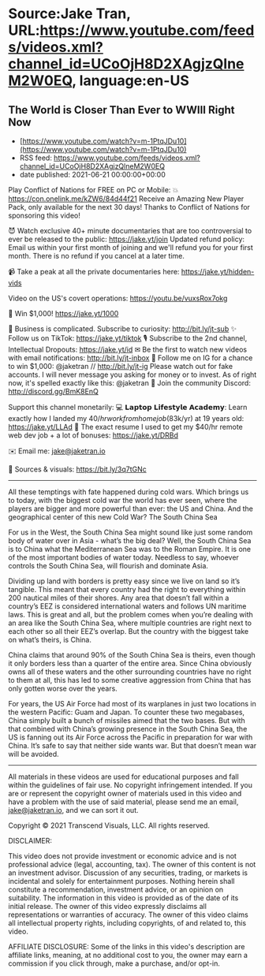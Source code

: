 # Source:Jake Tran, URL:https://www.youtube.com/feeds/videos.xml?channel_id=UCoOjH8D2XAgjzQlneM2W0EQ, language:en-US

## The World is Closer Than Ever to WWIII Right Now
 - [https://www.youtube.com/watch?v=m-1PtqJDu10](https://www.youtube.com/watch?v=m-1PtqJDu10)
 - RSS feed: https://www.youtube.com/feeds/videos.xml?channel_id=UCoOjH8D2XAgjzQlneM2W0EQ
 - date published: 2021-06-21 00:00:00+00:00

Play Conflict of Nations for FREE on PC or Mobile: 💥  https://con.onelink.me/kZW6/84d44f21
Receive an Amazing New Player Pack, only available for the next 30 days! Thanks to Conflict of Nations for sponsoring this video!

😈 Watch exclusive 40+ minute documentaries that are too controversial to ever be released to the public: https://jake.yt/join 
Updated refund policy: Email us within your first month of joining and we'll refund you for your first month. There is no refund if you cancel at a later time.

📹 Take a peak at all the private documentaries here: https://jake.yt/hidden-vids

Video on the US's covert operations: https://youtu.be/vuxsRox7okg

💸 Win $1,000! https://jake.yt/1000 

🎥 Business is complicated. Subscribe to curiosity: http://bit.ly/jt-sub
✨ Follow us on TikTok: https://jake.yt/tiktok
🎙️ Subscribe to the 2nd channel, Intellectual Dropouts: https://jake.yt/id
✉ Be the first to watch new videos with email notifications: http://bit.ly/jt-inbox
📸 Follow me on IG for a chance to win $1,000: @jaketran // http://bit.ly/jt-ig
Please watch out for fake accounts. I will never message you asking for money or to invest. As of right now, it's spelled exactly like this: @jaketran
💬 Join the community Discord: http://discord.gg/BmK8EnQ

Support this channel monetarily:
💻 𝗟𝗮𝗽𝘁𝗼𝗽 𝗟𝗶𝗳𝗲𝘀𝘁𝘆𝗹𝗲 𝗔𝗰𝗮𝗱𝗲𝗺𝘆: Learn exactly how I landed my $40/hr work from home job ($83k/yr) at 19 years old: https://jake.yt/LLAd
📜 The exact resume I used to get my $40/hr remote web dev job + a lot of bonuses: https://jake.yt/DRBd

✉️ Email me: jake@jaketran.io

📰 Sources & visuals: https://bit.ly/3q7tGNc

-----------------------
All these temptings with fate happened during cold wars. Which brings us to today, with the biggest cold war the world has ever seen, where the players are bigger and more powerful than ever: the US and China. And the geographical center of this new Cold War? The South China Sea

For us in the West, the South China Sea might sound like just some random body of water over in Asia - what’s the big deal? Well, the South China Sea is to China what the Mediterranean Sea was to the Roman Empire. It is one of the most important bodies of water today. Needless to say, whoever controls the South China Sea, will flourish and dominate Asia.

Dividing up land with borders is pretty easy since we live on land so it’s tangible. This meant that every country had the right to everything within 200 nautical miles of their shores. Any area that doesn’t fall within a country’s EEZ is considered international waters and follows UN maritime laws. This is great and all, but the problem comes when you’re dealing with an area like the South China Sea, where multiple countries are right next to each other so all their EEZ’s overlap. But the country with the biggest take on what’s theirs, is China.

China claims that around 90% of the South China Sea is theirs, even though it only borders less than a quarter of the entire area. Since China obviously owns all of these waters and the other surrounding countries have no right to them at all, this has led to some creative aggression from China that has only gotten worse over the years.

For years, the US Air Force had most of its warplanes in just two locations in the western Pacific: Guam and Japan. To counter these two megabases, China simply built a bunch of missiles aimed that the two bases. But with that combined with China’s growing presence in the South China Sea, the US is fanning out its Air Force across the Pacific in preparation for war with China. It’s safe to say that neither side wants war. But that doesn’t mean war will be avoided. 

-----------------------

All materials in these videos are used for educational purposes and fall within the guidelines of fair use. No copyright infringement intended. If you are or represent the copyright owner of materials used in this video and have a problem with the use of said material, please send me an email, jake@jaketran.io, and we can sort it out.

Copyright © 2021 Transcend Visuals, LLC. All rights reserved.

DISCLAIMER:

This video does not provide investment or economic advice and is not professional advice (legal, accounting, tax).  The owner of this content is not an investment advisor.  Discussion of any securities, trading, or markets is incidental and solely for entertainment purposes.  Nothing herein shall constitute a recommendation, investment advice, or an opinion on suitability.  The information in this video is provided as of the date of its initial release.  The owner of this video expressly disclaims all representations or warranties of accuracy.  The owner of this video claims all intellectual property rights, including copyrights, of and related to, this video.

AFFILIATE DISCLOSURE: Some of the links in this video's description are affiliate links, meaning, at no additional cost to you, the owner may earn a commission if you click through, make a purchase, and/or opt-in.

